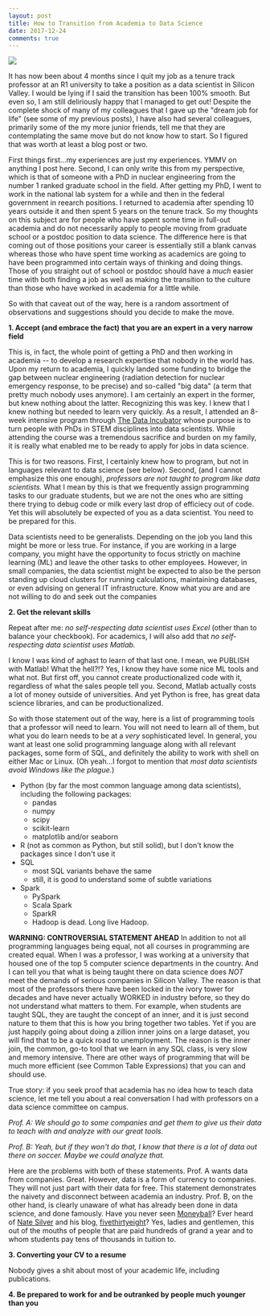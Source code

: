 ```yaml
---
layout: post
title: How to Transition from Academia to Data Science
date: 2017-12-24
comments: true
---
```




![](https://media-exp2.licdn.com/mpr/mpr/AAEAAQAAAAAAAAyEAAAAJDg1ZTIwZTk0LThiZDgtNDczOC1hMDMwLTRmMzc2YjA3NjdkNw.jpg)

It has now been about 4 months since I quit my job as a tenure track professor at an R1 university to take a position as a data scientist in Silicon Valley.  I would be lying if I said the transition has been 100% smooth.  But even so, I am still deliriously happy that I managed to get out!  Despite the complete shock of many of my colleagues that I gave up the "dream job for life" (see some of my previous posts), I have also had several colleagues, primarily some of the my more junior friends, tell me that they are contemplating the same move but do not know how to start.  So I figured that was worth at least a blog post or two.

First things first...my experiences are just my experiences.  YMMV on anything I post here.  Second, I can only write this from my perspective, which is that of someone with a PhD in nuclear engineering from the number 1 ranked graduate school in the field.  After getting my PhD, I went to work in the national lab system for a while and then in the federal government in reearch positions.  I returned to academia after spending 10 years outside it and then spent 5 years on the tenure track.  So my thoughts on this subject are for people who have spent some time in full-out academia and do not necessarily apply to people moving from graduate school or a postdoc position to data science.  The difference here is that coming out of those positions your career is essentially still a blank canvas whereas those who have spent time working as academics are going to have been programmed into certain ways of thinking and doing things.  Those of you straight out of school or postdoc should have a _much_ easier time with both finding a job as well as making the transition to the culture than those who have worked in academia for a little while.

So with that caveat out of the way, here is a random assortment of observations and suggestions should you decide to make the move.


**1. Accept (and embrace the fact) that you are an expert in a very narrow field**

This is, in fact, the whole point of getting a PhD and then working in academia -- to develop a research expertise that nobody in the world has.  Upon my return to academia, I quickly landed some funding to bridge the gap between nuclear engineering (radiation detection for nuclear emergency response, to be precise) and so-called "big data" (a term that pretty much nobody uses anymore).  I am certainly an expert in the former, but knew nothing about the latter.  Recognizing this was key.  I knew that I knew nothing but needed to learn very quickly.  As a result, I attended an 8-week intensive program through [The Data Incubator](https://www.thedataincubator.com/) whose purpose is to turn people with PhDs in STEM disciplines into data scientists.  While attending the course was a tremendous sacrifice and burden on my family, it is really what enabled me to be ready to apply for jobs in data science.

This is for two reasons.  First, I certainly knew how to program, but not in languages relevant to data science (see below).  Second, (and I cannot emphasize this one enough), _professors are not taught to program like data scientists._ What I mean by this is that we frequently assign programming tasks to our graduate students, but we are not the ones who are sitting there trying to debug code or milk every last drop of efficiecy out of code.  Yet this will absolutely be expected of you as a data scientist.  You need to be prepared for this.

Data scientists need to be generalists.  Depending on the job you land this might be more or less true.  For instance, if you are working in a large company, you might have the opportunity to focus strictly on machine learning (ML) and leave the other tasks to other employees.  However, in small companies, the data scientist might be expected to also be the person standing up cloud clusters for running calculations, maintaining databases, or even advising on general IT infrastructure.  Know what you are and are not willing to do and seek out the companies

**2. Get the relevant skills**

Repeat after me: _no self-respecting data scientist uses Excel_ (other than to balance your checkbook).  For academics, I will also add that _no self-respecting data scientist uses Matlab._ 

I know I was kind of aghast to learn of that last one.  I mean, we PUBLISH with Matlab!  What the hell?!?  Yes, I know they have some nice ML tools and what not.  But first off, you cannot create productionalized code with it, regardless of what the sales people tell you.  Second, Matlab actually costs a lot of money outside of universities.  And yet Python is free, has great data science libraries, and can be productionalized.

So with those statement out of the way, here is a list of programming tools that a professor will need to learn.  You will not need to learn all of them, but what you do learn needs to be at a _very_ sophisticated level.  In general, you want at least one solid programming language along with all relevant packages, some form of SQL, and definitely the ability to work with shell on either Mac or Linux.  (Oh yeah...I forgot to mention that _most data scientists avoid Windows like the plague._) 

- Python (by far the most common language among data scientists), including the following packages:
    - pandas
    - numpy
    - scipy
    - scikit-learn
    - matplotlib and/or seaborn
- R (not as common as Python, but still solid), but I don't know the packages since I don't use it
- SQL
    - most SQL variants behave the same
    - still, it is good to understand some of subtle variations
- Spark
    - PySpark
    - Scala Spark
    - SparkR
    - Hadoop is dead.  Long live Hadoop.

**WARNING: CONTROVERSIAL STATEMENT AHEAD**
In addition to not all programming languages being equal, not all courses in programming are created equal.  When I was a professor, I was working at a university that housed one of the top 5 computer science departments in the country.  And I can tell you that what is being taught there on data science does _NOT_ meet the demands of serious companies in Silicon Valley.  The reason is that most of the professors there have been locked in the ivory tower for decades and have never actually WORKED in industry before, so they do not understand what matters to them.  For example, when students are taught SQL, they are taught the concept of an inner, and it is just second nature to them that this is how you bring together two tables.  Yet if you are just happily going about doing a zillion inner joins on a large dataset, you will find that to be a quick road to unemployment.  The reason is the inner join, the common, go-to tool that we learn in any SQL class, is very slow and memory intensive.  There are other ways of programming that will be much more efficient (see Common Table Expressions) that you can and should use.

True story: if you seek proof that academia has no idea how to teach data science, let me tell you about a real conversation I had with professors on a data science committee on campus.  

_Prof. A: We should go to some companies and get them to give us their data to teach with and analyze with our great tools._

_Prof. B: Yeah, but if they won't do that, I know that there is a lot of data out there on soccer.  Maybe we could analyze that._

Here are the problems with both of these statements.  Prof. A wants data from companies.  Great.  However, data is a form of currency to companies.  They will not just part with their data for free.  This statement demonstrates the naivety and disconnect between academia an industry.  Prof. B, on the other hand, is clearly unaware of what has already been done in data science, and done famously.  Have you never seen [Moneyball](http://www.imdb.com/title/tt1210166/?ref_=nv_sr_1)?  Ever heard of [Nate Silver](https://en.wikipedia.org/wiki/Nate_Silver) and his blog, [fivethirtyeight](http://fivethirtyeight.com/)?  Yes, ladies and gentlemen, this out of the mouths of people that are paid hundreds of grand a year and to whom students pay tens of thousands in tuition to.  


**3. Converting your CV to a resume**

Nobody gives a shit about most of your academic life, including publications.

**4. Be prepared to work for and be outranked by people much younger than you**

